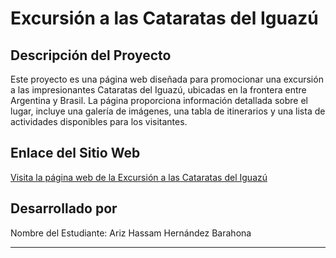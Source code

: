 # Excursión a las Cataratas del Iguazú

## Descripción del Proyecto
Este proyecto es una página web diseñada para promocionar una excursión a las impresionantes Cataratas del Iguazú, ubicadas en la frontera entre Argentina y Brasil. La página proporciona información detallada sobre el lugar, incluye una galería de imágenes, una tabla de itinerarios y una lista de actividades disponibles para los visitantes.

## Enlace del Sitio Web
[Visita la página web de la Excursión a las Cataratas del Iguazú](https://worksheet-1--silver-dusk-dea7b3.netlify.app/)

## Desarrollado por
Nombre del Estudiante: Ariz Hassam Hernández Barahona

---
